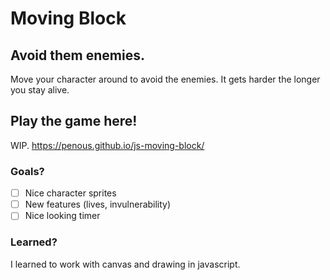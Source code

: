# Moving Block

## Avoid them enemies.

Move your character around to avoid the enemies.
It gets harder the longer you stay alive.

## Play the game here!

WIP.
https://penous.github.io/js-moving-block/

### Goals?

- [ ] Nice character sprites
- [ ] New features (lives, invulnerability)
- [ ] Nice looking timer

### Learned?

I learned to work with canvas and drawing in javascript.
